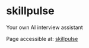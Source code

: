 # skillpulse
Your own AI interview assistant

Page accessible at: [skillpulse](https://dejanu.github.io/skillpulse/)
